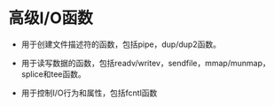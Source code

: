 # 高级I/O函数

* 用于创建文件描述符的函数，包括pipe，dup/dup2函数。

* 用于读写数据的函数，包括readv/writev，sendfile，mmap/munmap，splice和tee函数。

* 用于控制I/O行为和属性，包括fcntl函数
